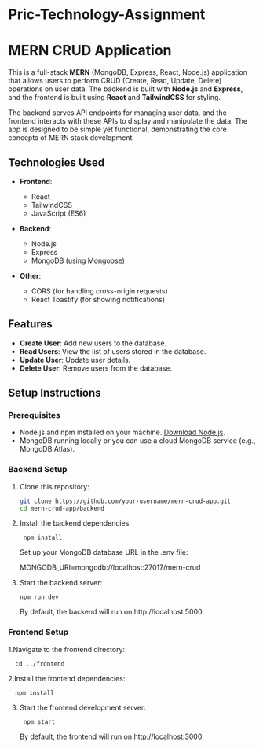 # Pric-Technology-Assignment
# MERN CRUD Application

This is a full-stack **MERN** (MongoDB, Express, React, Node.js) application that allows users to perform CRUD (Create, Read, Update, Delete) operations on user data. The backend is built with **Node.js** and **Express**, and the frontend is built using **React** and **TailwindCSS** for styling.

The backend serves API endpoints for managing user data, and the frontend interacts with these APIs to display and manipulate the data. The app is designed to be simple yet functional, demonstrating the core concepts of MERN stack development.

## Technologies Used

- **Frontend**: 
  - React
  - TailwindCSS
  - JavaScript (ES6)
  
- **Backend**:
  - Node.js
  - Express
  - MongoDB (using Mongoose)

- **Other**:
  - CORS (for handling cross-origin requests)
  - React Toastify (for showing notifications)

## Features

- **Create User**: Add new users to the database.
- **Read Users**: View the list of users stored in the database.
- **Update User**: Update user details.
- **Delete User**: Remove users from the database.

## Setup Instructions

### Prerequisites

- Node.js and npm installed on your machine. [Download Node.js](https://nodejs.org/).
- MongoDB running locally or you can use a cloud MongoDB service (e.g., MongoDB Atlas).

### Backend Setup

1. Clone this repository:
   ```bash
   git clone https://github.com/your-username/mern-crud-app.git
   cd mern-crud-app/backend
   
2. Install the backend dependencies:
   
        npm install
   
    Set up your MongoDB database URL in the .env file:
   
      MONGODB_URI=mongodb://localhost:27017/mern-crud

   
4.  Start the backend server:
   
        npm run dev
    
    By default, the backend will run on http://localhost:5000.
    
### Frontend Setup


  1.Navigate to the frontend directory:
  
      cd ../frontend

      
  2.Install the frontend dependencies:
  
      npm install

      
  3. Start the frontend development server:
     
          npm start
     
      By default, the frontend will run on http://localhost:3000.

     

